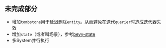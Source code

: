 ## 未完成部分

* 增加`tombstone`用于延迟删除`entity`。从而避免在迭代`querier`时造成迭代器失效
* 增加`state`（或者叫场景），参考[bevy-state](https://bevy-cheatbook.github.io/programming/states.html)
* 多System并行执行
